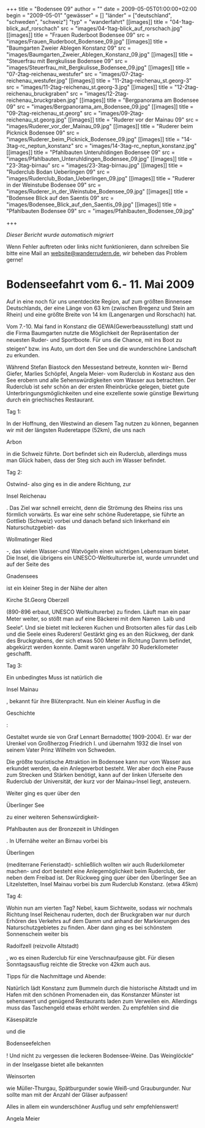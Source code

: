 +++
title = "Bodensee 09"
author = ""
date = 2009-05-05T01:00:00+02:00
begin = "2009-05-01"
"gewässer" = []
"länder" = ["deutschland", "schweden", "schweiz"]
"typ" = "wanderfahrt"
[[images]]
title = "04-1tag-blick_auf_rorschach"
src = "images/04-1tag-blick_auf_rorschach.jpg"
[[images]]
title = "Frauen Ruderboot Bodensee 09"
src = "images/Frauen_Ruderboot_Bodensee_09.jpg"
[[images]]
title = "Baumgarten Zweier Ablegen Konstanz 09"
src = "images/Baumgarten_Zweier_Ablegen_Konstanz_09.jpg"
[[images]]
title = "Steuerfrau mit Bergkulisse Bodensee 09"
src = "images/Steuerfrau_mit_Bergkulisse_Bodensee_09.jpg"
[[images]]
title = "07-2tag-reichenau_westufer"
src = "images/07-2tag-reichenau_westufer.jpg"
[[images]]
title = "11-2tag-reichenau_st.georg-3"
src = "images/11-2tag-reichenau_st.georg-3.jpg"
[[images]]
title = "12-2tag-reichenau_bruckgraben"
src = "images/12-2tag-reichenau_bruckgraben.jpg"
[[images]]
title = "Bergpanorama am Bodensee 09"
src = "images/Bergpanorama_am_Bodensee_09.jpg"
[[images]]
title = "09-2tag-reichenau_st.georg"
src = "images/09-2tag-reichenau_st.georg.jpg"
[[images]]
title = "Ruderer vor der Mainau 09"
src = "images/Ruderer_vor_der_Mainau_09.jpg"
[[images]]
title = "Ruderer beim Picknick Bodensee 09"
src = "images/Ruderer_beim_Picknick_Bodensee_09.jpg"
[[images]]
title = "14-3tag-rc_neptun_konstanz"
src = "images/14-3tag-rc_neptun_konstanz.jpg"
[[images]]
title = "Pfahlbauten Unteruhldingen Bodensee 09"
src = "images/Pfahlbauten_Unteruhldingen_Bodensee_09.jpg"
[[images]]
title = "23-3tag-birnau"
src = "images/23-3tag-birnau.jpg"
[[images]]
title = "Ruderclub Bodan Ueberlingen 09"
src = "images/Ruderclub_Bodan_Ueberlingen_09.jpg"
[[images]]
title = "Ruderer in der Weinstube Bodensee 09"
src = "images/Ruderer_in_der_Weinstube_Bodensee_09.jpg"
[[images]]
title = "Bodensee Blick auf den Saentis 09"
src = "images/Bodensee_Blick_auf_den_Saentis_09.jpg"
[[images]]
title = "Pfahlbauten Bodensee 09"
src = "images/Pfahlbauten_Bodensee_09.jpg"

+++


*Dieser Bericht wurde automatisch migriert*

Wenn Fehler auftreten oder links nicht funktionieren, dann schreiben Sie bitte eine Mail an website@wanderrudern.de, wir beheben das Problem gerne!



# Bodenseefahrt vom 6.- 11. Mai 2009


Auf in eine noch für uns unentdeckte Region, auf zum größten Binnensee Deutschlands, der eine Länge von 63 km (zwischen Bregenz und Stein am Rhein) und eine größte Breite von 14 km (Langenargen und Rorschach) hat.

Vom 7.-10. Mai fand in Konstanz die GEWA(Gewerbeausstellung) statt und die Firma Baumgarten nutzte die Möglichkeit der Repräsentation der neuesten Ruder- und Sportboote. Für uns die Chance, mit ins Boot zu steigen“ bzw. ins Auto, um dort den See und die wunderschöne Landschaft zu erkunden.

Während Stefan Biastock den Messestand betreute, konnten wir- Bernd Giefer, Marlies Schöpfel, Angela Meier- vom Ruderclub in Kostanz aus den See erobern und alle Sehenswürdigkeiten vom Wasser aus betrachten. Der Ruderclub ist sehr schön an der ersten Rheinbrücke gelegen, bietet gute Unterbringungsmöglichkeiten und eine exzellente sowie günstige Bewirtung durch ein griechisches Restaurant.

Tag 1:

In der Hoffnung, den Westwind an diesem Tag nutzen zu können, begannen wir mit der längsten Ruderetappe (52km), die uns nach

Arbon

in die Schweiz führte. Dort befindet sich ein Ruderclub, allerdings muss man Glück haben, dass der Steg sich auch im Wasser befindet.

Tag 2:

Ostwind- also ging es in die andere Richtung, zur

Insel Reichenau

. Das Ziel war schnell erreicht, denn die Strömung des Rheins riss uns förmlich vorwärts. Es war eine sehr schöne Ruderetappe, sie führte an Gottlieb (Schweiz) vorbei und danach befand sich linkerhand ein Naturschutzgebiet- das

Wollmatinger Ried

-, das vielen Wasser-und Watvögeln einen wichtigen Lebensraum bietet. Die Insel, die übrigens ein UNESCO-Weltkulturerbe ist, wurde umrundet und auf der Seite des

Gnadensees

ist ein kleiner Steg in der Nähe der alten

Kirche St.Georg Oberzell

(890-896 erbaut, UNESCO Weltkulturerbe) zu finden. Läuft man ein paar Meter weiter, so stößt man auf eine Bäckerei mit dem Namen  Laib und Seele“. Und sie bietet mit leckeren Kuchen und Brotsorten alles für das Leib und die Seele eines Ruderers! Gestärkt ging es an den Rückweg, der dank des Bruckgrabens, der sich etwas 500 Meter in Richtung Damm befindet, abgekürzt werden konnte. Damit waren ungefähr 30 Ruderkilometer geschafft.

Tag 3:

Ein unbedingtes Muss ist natürlich die

Insel Mainau

, bekannt für ihre Blütenpracht. Nun ein kleiner Ausflug in die

Geschichte

:

Gestaltet wurde sie von Graf Lennart Bernadotte( 1909-2004). Er war der Urenkel von Großherzog Friedrich I. und übernahm 1932 die Insel von seinem Vater Prinz Wilhelm von Schweden.

Die größte touristische Attraktion im Bodensee kann nur vom Wasser aus erkundet werden, da ein Anlegeverbot besteht. Wer aber doch eine Pause zum Strecken und Stärken benötigt, kann auf der linken Uferseite den Ruderclub der Universität, der kurz vor der Mainau-Insel liegt, ansteuern.

Weiter ging es quer über den

Überlinger See

zu einer weiteren Sehenswürdigkeit-

Pfahlbauten aus der Bronzezeit in Uhldingen

. In Ufernähe weiter an Birnau vorbei bis

Überlingen

(mediterrane Ferienstadt)- schließlich wollten wir auch Ruderkilometer machen- und dort besteht eine Anlegemöglichkeit beim Ruderclub, der neben dem Freibad ist. Der Rückweg ging quer über den Überlinger See an Litzelstetten, Insel Mainau vorbei bis zum Ruderclub Konstanz. (etwa 45km)

Tag 4:

Wohin nun am vierten Tag? Nebel, kaum Sichtweite, sodass wir nochmals Richtung Insel Reichenau ruderten, doch der Bruckgraben war nur durch Erhören des Verkehrs auf dem Damm und anhand der Markierungen des Naturschutzgebietes zu finden. Aber dann ging es bei schönstem Sonnenschein weiter bis

Radolfzell (reizvolle Altstadt)

, wo es einen Ruderclub für eine Verschnaufpause gibt. Für diesen Sonntagsausflug reichte die Strecke von 42km auch aus.

Tipps für die Nachmittage und Abende:

Natürlich lädt Konstanz zum Bummeln durch die historische Altstadt und im Hafen mit den schönen Promenaden ein, das Konstanzer Münster ist sehenswert und genügend Restaurants laden zum Verweilen ein. Allerdings muss das Taschengeld etwas erhöht werden. Zu empfehlen sind die

Käsespätzle

und die

Bodenseefelchen

! Und nicht zu vergessen die leckeren Bodensee-Weine. Das Weinglöckle“ in der Inselgasse bietet alle bekannten

Weinsorten

wie Müller-Thurgau, Spätburgunder sowie Weiß-und Grauburgunder. Nur sollte man mit der Anzahl der Gläser aufpassen!

Alles in allem ein wunderschöner Ausflug und sehr empfehlenswert!

Angela Meier